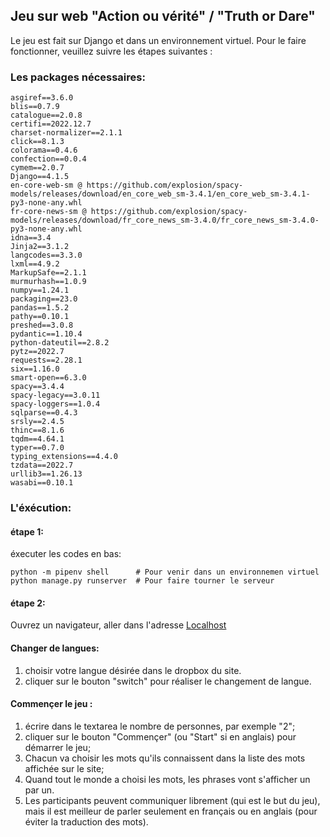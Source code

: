 ## Jeu sur web "Action ou vérité" / "Truth or Dare"

Le jeu est fait sur Django et dans un environnement virtuel. Pour le faire fonctionner, veuillez suivre les étapes suivantes :

### Les packages nécessaires:
```
asgiref==3.6.0
blis==0.7.9
catalogue==2.0.8
certifi==2022.12.7
charset-normalizer==2.1.1
click==8.1.3
colorama==0.4.6
confection==0.0.4
cymem==2.0.7
Django==4.1.5
en-core-web-sm @ https://github.com/explosion/spacy-models/releases/download/en_core_web_sm-3.4.1/en_core_web_sm-3.4.1-py3-none-any.whl
fr-core-news-sm @ https://github.com/explosion/spacy-models/releases/download/fr_core_news_sm-3.4.0/fr_core_news_sm-3.4.0-py3-none-any.whl
idna==3.4
Jinja2==3.1.2
langcodes==3.3.0
lxml==4.9.2
MarkupSafe==2.1.1
murmurhash==1.0.9
numpy==1.24.1
packaging==23.0
pandas==1.5.2
pathy==0.10.1
preshed==3.0.8
pydantic==1.10.4
python-dateutil==2.8.2
pytz==2022.7
requests==2.28.1
six==1.16.0
smart-open==6.3.0
spacy==3.4.4
spacy-legacy==3.0.11
spacy-loggers==1.0.4
sqlparse==0.4.3
srsly==2.4.5
thinc==8.1.6
tqdm==4.64.1
typer==0.7.0
typing_extensions==4.4.0
tzdata==2022.7
urllib3==1.26.13
wasabi==0.10.1
```

### L'éxécution:

#### étape 1:

éxecuter les codes en bas:

```shell
python -m pipenv shell      # Pour venir dans un environnemen virtuel
python manage.py runserver  # Pour faire tourner le serveur
```
#### étape 2:

Ouvrez un navigateur, aller dans l'adresse [Localhost](http://localhost:8000/)

#### Changer de langues:
1. choisir votre langue désirée dans le dropbox du site.
2. cliquer sur le bouton "switch" pour réaliser le changement de langue.

#### Commençer le jeu :
1. écrire dans le textarea le nombre de personnes, par exemple "2";
2. cliquer sur le bouton "Commençer" (ou "Start" si en anglais) pour démarrer le jeu;
3. Chacun va choisir les mots qu'ils connaissent dans la liste des mots affichée sur le site;
4. Quand tout le monde a choisi les mots, les phrases vont s'afficher un par un.
5. Les participants peuvent communiquer librement (qui est le but du jeu), mais il est meilleur de parler seulement en français ou en anglais (pour éviter la traduction des mots).
